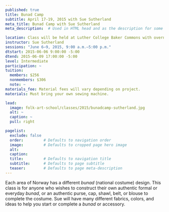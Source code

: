 ```yaml
---
published: true
title: Bunad Camp
subtitle: April 17-19, 2015 with Sue Sutherland
meta_title: Bunad Camp with Sue Sutherland
meta_description:  # Used in HTML head and as the description for some search engines

location: Class will be held at Luther College Baker Commons with overnight accommodations available. Reserve rooms by contacting Darlene Fossum-Martin at 563-382-9681, or [dfossum-martin@vesterheim.org](mailto:dfossum-martin@vesterheim.org).
instructor: Sue Sutherland
sessions: "June 6–9, 2015, 9:00 a.m.–5:00 p.m."
dtstart: 2015-06-06 9:00:00 -5:00
dtend: 2015-06-09 17:00:00 -5:00
level: Intermediate
participation: ~
tuition:
  members: $256
  nonmembers: $306
  note: ~
materials_fee: Material fees will vary depending on project.
materials: Must bring your own sewing machine.

lead:
  image: folk-art-school/classes/2015/bunadcamp-sutherland.jpg
  alt: ~
  caption: ~
  pull: right

pagelist:
  exclude: false
  order:         # Defaults to navigation order  
  image:         # Defaults to cropped page hero image
  alt:
  caption:
  title:         # Defaults to navigation title
  subtitle:      # Defaults to page subtitle
  teaser:        # Defaults to page meta-description 
---
```

Each area of Norway has a different *bunad* (national costume) design. This class is for anyone who wishes to construct their own authentic formal or everyday *bunad*, or an authentic purse, cap, shawl, belt, or blouse to complete the costume. Sue will have many different fabrics, colors, and ideas to help you start or complete a *bunad* or accessory. 

